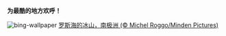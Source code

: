 
**为最酷的地方欢呼！**

![bing-wallpaper](https://www.bing.com/th?id=OHR.IcebergAntarctica_ZH-CN2053356825_1920x1080.jpg)
[罗斯海的冰山，南极洲 (© Michel Roggo/Minden Pictures)](https://www.bing.com/search?q=%E7%BD%97%E6%96%AF%E6%B5%B7&amp;form=hpcapt&amp;mkt=zh-cn)
  